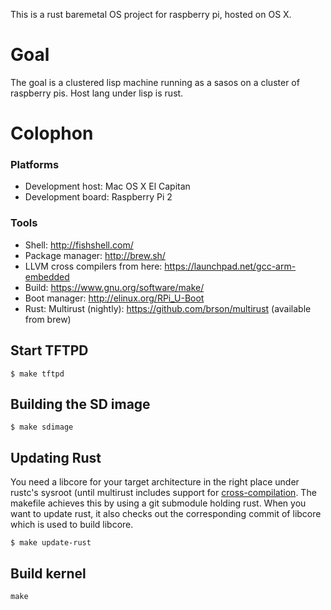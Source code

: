 This is a rust baremetal OS project for raspberry pi, hosted on OS X.

# Goal

The goal is a clustered lisp machine running as a sasos on a cluster of raspberry pis. Host lang under lisp is rust.

# Colophon

### Platforms

* Development host: Mac OS X El Capitan
* Development board: Raspberry Pi 2

### Tools

* Shell: http://fishshell.com/
* Package manager: http://brew.sh/
* LLVM cross compilers from here: https://launchpad.net/gcc-arm-embedded
* Build: https://www.gnu.org/software/make/
* Boot manager: http://elinux.org/RPi_U-Boot
* Rust: Multirust (nightly): https://github.com/brson/multirust (available from brew)

## Start TFTPD

    $ make tftpd

## Building the SD image

    $ make sdimage

## Updating Rust

You need a libcore for your target architecture in the right place under rustc's sysroot (until multirust includes support for [cross-compilation](https://github.com/brson/multirust/pull/112). The makefile achieves this by using a git submodule holding rust. When you want to update rust, it also checks out the corresponding commit of libcore which is used to build libcore.    

    $ make update-rust

## Build kernel

    make